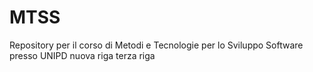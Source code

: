 # MTSS
Repository per il corso di Metodi e Tecnologie per lo Sviluppo Software presso UNIPD
nuova riga
terza riga

